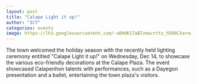 ```yaml
---
layout: post
title: "Calape Light it up!"
author: "ICT"
categories: events
image: https://lh3.googleusercontent.com/-vB9dK17aB7zmacrttz_h5R8CXarnwtKyHaI-78lJVJGBOu9eUwB99TOl2-qlnBgi8jzG9OYHHjR4Bg7z4pTB0iYDknr4lpTFn6osGymB7fM-Ju7hzFD0bFj3CrRsRPhpTL_DNB6ocHJtw1wLAqzi-IRQLUxuX6kE2fo4j5G0S3-JHPfHjpJ9t35Hyt8c13-5KZaU0U92oqRhsbvPUhVvmEwlYTpv1Gs3cTMKXs2018R_Q105E_rYM9B0eMpxS7YGgc2pGBY5tHgW_EW-k5Rys_94wXETX0gwcuWEXZOWuHktt2-QJ7rsSCLGQrYkaIMJQ2Cn8mDeZiOBa1eH87kLtxz6oT2SQL3063zip0WQy_L643nPPojC69AsDcguD-oJwkwHK4V6lQbnhCYhvvjMiqdXEgwkhicwQeo3GcwuAU4EHHdiMJoUF43ix6DoO1EKxYwMDSiMU7vNIAmPzisuMT_P68BrXNIOKhON8WSz65mfAwRlDdM-tZG9KE2gS8lk1p0c0a8poSq97_gn09lX8JJKQUQqvsijd-QZmFeGQVE5PkvRCQ8gX4Z-arN7WV1mKrjfKGxQqfWraLZitKZO8cHElCz5NIf5TJtTjtB_a_KeIL8_abiBRa3kjsWQYh31i6ZyBf5U4oeKZ5p169ZmqUWzTbtqv9ZbKpbzaHCI8t2nZmvsJs34ztkcXsdy32adLSnwQVRGwDQ-Xj_MqzPXWgyT7zr6bXk5w_9XRsVFmqXXkJaLDxSSPgefuIpqRhVj0KFZS9F0Wz7mFjelK5P0QrN6fC8y7AZixRjSCmsFnYlEafcZ6vFlDoNvFw3PLsEXx-90YSGET9PWTsM4ztmm29KHFMsyK7YU4E5Jy75QLiy_-t8QDKDRpIsj4o4s7mPTes-nyj-3ZuH4IwAzOOLR-0v8i91KH7WgvICPLd9qevs=w1608-h904-no?authuser=0
---
```


The town welcomed the holiday season with the recently held lighting ceremony entitled "Calape Light it up!" on Wednesday, Dec 14, to showcase the various eco-friendly decorations at the Calape Plaza. The event showcased Calapenhon talents with performances, such as a Dayegon presentation and a ballet, entertaining the town plaza's visitors.